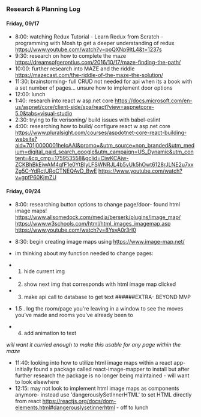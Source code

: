 ### Research & Planning Log
#### Friday, 09/17
* 8:00: watching Redux Tutorial - Learn Redux from Scratch - programming with Mosh tp get a deeper understanding of redux https://www.youtube.com/watch?v=poQXNp9ItL4&t=1237s
* 9:30: research on how to complete the maze https://dreamsofgerontius.com/2016/10/17/maze-finding-the-path/
* 10:00: further research into MAZE and the riddle https://mazecast.com/the-riddle-of-the-maze-the-solution/
* 11:30: brainstorming- full CRUD not needed for api when its a book with a set number of pages... unsure how to implement door options
* 12:00: lunch
* 1:40: research into react w asp.net core https://docs.microsoft.com/en-us/aspnet/core/client-side/spa/react?view=aspnetcore-5.0&tabs=visual-studio
* 2:30: trying to fix verisoning/ build issues with babel-eslint
* 4:00: researching how to build/ configure react w asp.net core https://www.pluralsight.com/courses/aspdotnet-core-react-building-website?aid=701j0000001heIoAAI&promo=&utm_source=non_branded&utm_medium=digital_paid_search_google&utm_campaign=US_Dynamic&utm_content=&cq_cmp=175953558&gclid=CjwKCAjw-ZCKBhBkEiwAM4qfF1e0YtBlyLFSWNRJL4b5vUk5hOwt6128rJLNE2u7xxZg5C-YdRctURoCTNEQAvD_BwE  https://www.youtube.com/watch?v=gpfP60KjmZU




#### Friday, 09/24
* 8:00: researching button options to change page/door- found html image maps! https://www.allsomedock.com/media/berserk/plugins/image_map/ https://www.w3schools.com/html/html_images_imagemap.asp https://www.youtube.com/watch?v=8YsvA0r3rI0
* 8:30: begin creating image maps using https://www.image-map.net/


* im thinking about my function needed to change pages:
* 1. hide current img
* 2. show next img that corresponds with html image map clicked
* 3. make api call to database to get text 
######EXTRA- BEYOND MVP
* 1.5 . log the room/page you're leaving in a window to see the moves you've made and rooms you've already been to
* 4. add animation to text 

_will want it curried enough to make this usable for any page within the maze_




* 11:40: looking into how to utilize html image maps within a react app- initially found a package called react-image-mapper to install but after further research the package is no longer being maintained - will want to look elsewhere
* 12:15: may not look to implement html image maps as components anymore- instead use 'dangerouslySetInnerHTML' to set HTML directly from react https://reactjs.org/docs/dom-elements.html#dangerouslysetinnerhtml - off to lunch